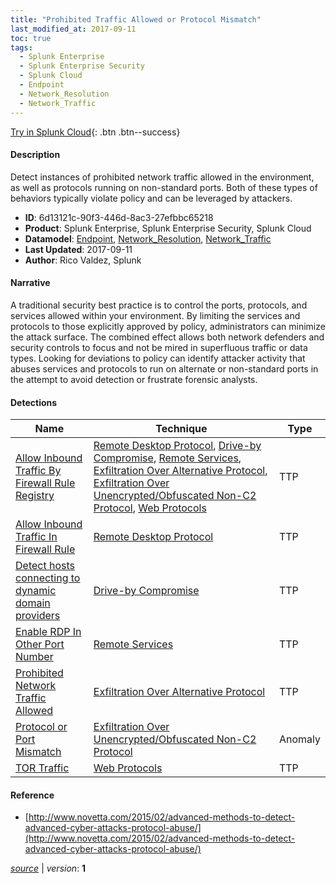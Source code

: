 ```yaml
---
title: "Prohibited Traffic Allowed or Protocol Mismatch"
last_modified_at: 2017-09-11
toc: true
tags:
  - Splunk Enterprise
  - Splunk Enterprise Security
  - Splunk Cloud
  - Endpoint
  - Network_Resolution
  - Network_Traffic
---
```


[Try in Splunk Cloud](#https://www.splunk.com/en_us/software/splunk-cloud-platform.html){: .btn .btn--success}

#### Description

Detect instances of prohibited network traffic allowed in the environment, as well as protocols running on non-standard ports. Both of these types of behaviors typically violate policy and can be leveraged by attackers.

- **ID**: 6d13121c-90f3-446d-8ac3-27efbbc65218
- **Product**: Splunk Enterprise, Splunk Enterprise Security, Splunk Cloud
- **Datamodel**: [Endpoint](https://docs.splunk.com/Documentation/CIM/latest/User/Endpoint), [Network_Resolution](https://docs.splunk.com/Documentation/CIM/latest/User/NetworkResolution), [Network_Traffic](https://docs.splunk.com/Documentation/CIM/latest/User/NetworkTraffic)
- **Last Updated**: 2017-09-11
- **Author**: Rico Valdez, Splunk

#### Narrative

A traditional security best practice is to control the ports, protocols, and services allowed within your environment. By limiting the services and protocols to those explicitly approved by policy, administrators can minimize the attack surface. The combined effect allows both network defenders and security controls to focus and not be mired in superfluous traffic or data types. Looking for deviations to policy can identify attacker activity that abuses services and protocols to run on alternate or non-standard ports in the attempt to avoid detection or frustrate forensic analysts.

#### Detections

| Name        | Technique   | Type         |
| ----------- | ----------- |--------------|
| [Allow Inbound Traffic By Firewall Rule Registry](/endpoint/allow_inbound_traffic_by_firewall_rule_registry/) | [Remote Desktop Protocol](/tags/#remote-desktop-protocol), [Drive-by Compromise](/tags/#drive-by-compromise), [Remote Services](/tags/#remote-services), [Exfiltration Over Alternative Protocol](/tags/#exfiltration-over-alternative-protocol), [Exfiltration Over Unencrypted/Obfuscated Non-C2 Protocol](/tags/#exfiltration-over-unencrypted/obfuscated-non-c2-protocol), [Web Protocols](/tags/#web-protocols) | TTP |
| [Allow Inbound Traffic In Firewall Rule](/endpoint/allow_inbound_traffic_in_firewall_rule/) | [Remote Desktop Protocol](/tags/#remote-desktop-protocol) | TTP |
| [Detect hosts connecting to dynamic domain providers](/network/detect_hosts_connecting_to_dynamic_domain_providers/) | [Drive-by Compromise](/tags/#drive-by-compromise) | TTP |
| [Enable RDP In Other Port Number](/endpoint/enable_rdp_in_other_port_number/) | [Remote Services](/tags/#remote-services) | TTP |
| [Prohibited Network Traffic Allowed](/network/prohibited_network_traffic_allowed/) | [Exfiltration Over Alternative Protocol](/tags/#exfiltration-over-alternative-protocol) | TTP |
| [Protocol or Port Mismatch](/network/protocol_or_port_mismatch/) | [Exfiltration Over Unencrypted/Obfuscated Non-C2 Protocol](/tags/#exfiltration-over-unencrypted/obfuscated-non-c2-protocol) | Anomaly |
| [TOR Traffic](/network/tor_traffic/) | [Web Protocols](/tags/#web-protocols) | TTP |

#### Reference

* [http://www.novetta.com/2015/02/advanced-methods-to-detect-advanced-cyber-attacks-protocol-abuse/](http://www.novetta.com/2015/02/advanced-methods-to-detect-advanced-cyber-attacks-protocol-abuse/)



[*source*](https://github.com/splunk/security_content/tree/develop/stories/prohibited_traffic_allowed_or_protocol_mismatch.yml) \| *version*: **1**